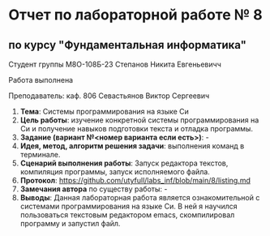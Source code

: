 # Отчет по лабораторной работе № 8
## по курсу "Фундаментальная информатика"

Студент группы М8О-108Б-23 Степанов Никита Евгеньевичч

Работа выполнена 

Преподаватель: каф. 806 Севастьянов Виктор Сергеевич

1. **Тема**: Системы программирования на языке Си
2. **Цель работы**: изучение конкретной системы программирования на Си и получение навыков подготовки текста и отладка программы.
3. **Задание (вариант №<номер варианта если есть>)**: -
4. **Идея, метод, алгоритм решения задачи**: выполнения команд в терминале.
5. **Сценарий выполнения работы**: Запуск редактора текстов, компиляция программы, запуск исполняемого файла.
6. **Протокол**: https://github.com/utyfull/labs_inf/blob/main/8/listing.md
7. **Замечания автора** по существу работы: -
8. **Выводы**: Данная лабораторная работа является ознакомительной с системами программирования на языке Си. В ней я научился пользоваться текстовым редактором emacs, скомпилировал программу и запустил файл.